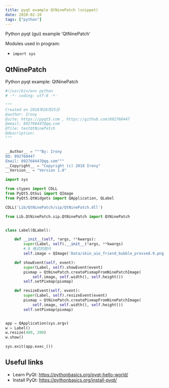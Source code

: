 ```yaml
---
title: pyqt example QtNinePatch (snippet)
date: 2020-02-10
tags: ["python"]
---
```

Python pyqt (gui) example 'QtNinePatch'


Modules used in program: 
* `import sys`

## QtNinePatch

Python pyqt example: QtNinePatch

```python
#!/usr/bin/env python
# -*- coding: utf-8 -*-

"""
Created on 2018年10月25日
@author: Irony
@site: https://pyqt5.com , https://github.com/892768447
@email: 892768447@qq.com
@file: testQtNinePatch
@description: 
"""


__Author__ = """By: Irony
QQ: 892768447
Email: 892768447@qq.com"""
__Copyright__ = "Copyright (c) 2018 Irony"
__Version__ = "Version 1.0"

import sys

from ctypes import CDLL
from PyQt5.QtGui import QImage
from PyQt5.QtWidgets import QApplication, QLabel

CDLL('Lib/QtNinePatch/sip/QtNinePatch.dll')

from Lib.QtNinePatch.sip.QtNinePatch import QtNinePatch


class Label(QLabel):

    def __init__(self, *args, **kwargs):
        super(Label, self).__init__(*args, **kwargs)
        #.9 格式的图片
        self.image = QImage('Data/skin_aio_friend_bubble_pressed.9.png')

    def showEvent(self, event):
        super(Label, self).showEvent(event)
        pixmap = QtNinePatch.createPixmapFromNinePatchImage(
            self.image, self.width(), self.height())
        self.setPixmap(pixmap)

    def resizeEvent(self, event):
        super(Label, self).resizeEvent(event)
        pixmap = QtNinePatch.createPixmapFromNinePatchImage(
            self.image, self.width(), self.height())
        self.setPixmap(pixmap)


app = QApplication(sys.argv)
w = Label()
w.resize(400, 200)
w.show()

sys.exit(app.exec_())


```

## Useful links

- Learn PyQt: https://pythonbasics.org/pyqt-hello-world/
- Install PyQt: https://pythonbasics.org/install-pyqt/
